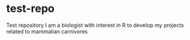# test-repo
Test repository
I am a biologist with interest in R to develop my projects related to mammalian carnivores
